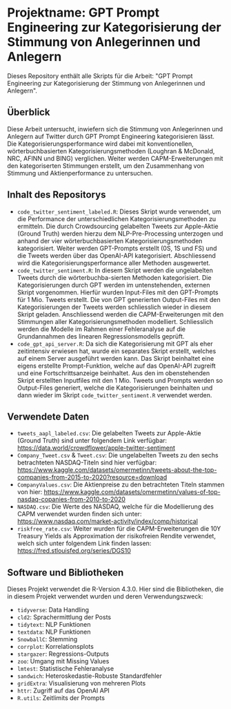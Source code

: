 # Projektname: GPT Prompt Engineering zur Kategorisierung der Stimmung von Anlegerinnen und Anlegern

Dieses Repository enthält alle Skripts für die Arbeit: "GPT Prompt Engineering zur Kategorisierung der Stimmung von Anlegerinnen und Anlegern". 

## Überblick

Diese Arbeit untersucht, inwiefern sich die Stimmung von Anlegerinnen und Anlegern auf Twitter durch GPT Prompt Engineering kategorisieren lässt. Die Kategorisierungsperformance wird dabei mit konventionellen, wörterbuchbasierten Kategorisierungsmethoden (Loughran & McDonald, NRC, AFINN und BING) verglichen. Weiter werden CAPM-Erweiterungen mit den kategoriserten Stimmungen erstellt, um den Zusammenhang von Stimmung und Aktienperformance zu untersuchen. 

## Inhalt des Repositorys

- `code_twitter_sentiment_labeled.R`: Dieses Skript wurde verwendet, um die Performance der unterschiedlichen Kategorisierungsmethoden zu ermitteln. Die durch Crowdsourcing gelabelten Tweets zur Apple-Aktie (Ground Truth) werden hierzu dem NLP-Pre-Processing unterzogen und anhand der vier wörterbuchbasierten Kategorisierungsmethoden kategorisiert. Weiter werden GPT-Prompts erstellt (0S, 1S und FS) und die Tweets werden über das OpenAI-API kategorisiert. Abschliessend wird die Kategorisierungsperformance aller Methoden ausgewertet.
- `code_twitter_sentiment.R`: In diesem Skript werden die ungelabelten Tweets durch die wörterbuchba-sierten Methoden kategorisiert. Die Kategorisierungen durch GPT werden im untenstehenden, externen Skript vorgenommen. Hierfür wurden Input-Files mit den GPT-Prompts für 1 Mio. Tweets erstellt. Die von GPT generierten Output-Files mit den Kategorisierungen der Tweets werden schliesslich wieder in diesem Skript geladen. Anschliessend werden die CAPM-Erweiterungen mit den Stimmungen aller Kategorisierungsmethoden modelliert. Schliesslich werden die Modelle im Rahmen einer Fehleranalyse auf die Grundannahmen des linearen Regressionsmodells geprüft.
- `code_gpt_api_server.R`: Da sich die Kategorisierung mit GPT als eher zeitintensiv erwiesen hat, wurde ein separates Skript erstellt, welches auf einem Server ausgeführt werden kann. Das Skript beinhaltet eine eigens erstellte Prompt-Funktion, welche auf das OpenAI-API zugreift und eine Fortschrittsanzeige beinhaltet. Aus den im obenstehenden Skript erstellten Inputfiles mit den 1 Mio. Tweets und Prompts werden so Output-Files generiert, welche die Kategorisierungen beinhalten und dann wieder im Skript `code_twitter_sentiment.R` verwendet werden.

## Verwendete Daten
- `tweets_aapl_labeled.csv`: Die gelabelten Tweets zur Apple-Aktie (Ground Truth) sind unter folgendem Link verfügbar: https://data.world/crowdflower/apple-twitter-sentiment
- `Company_Tweet.csv` & `Tweet.csv`: Die ungelabelten Tweets zu den sechs betrachteten NASDAQ-Titeln sind hier verfügbar: https://www.kaggle.com/datasets/omermetinn/tweets-about-the-top-companies-from-2015-to-2020?resource=download
- `CompanyValues.csv`: Die Aktienpreise zu den betrachteten Titeln stammen von hier: https://www.kaggle.com/datasets/omermetinn/values-of-top-nasdaq-copanies-from-2010-to-2020
- `NASDAQ.csv`: Die Werte des NASDAQ, welche für die Modellierung des CAPM verwendet wurden finden sich unter: https://www.nasdaq.com/market-activity/index/comp/historical
- `riskfree_rate.csv`: Weiter wurden für die CAPM-Erweiterungen die 10Y Treasury Yields als Approximation der risikofreien Rendite verwendet, welch sich unter folgendem Link finden lassen: https://fred.stlouisfed.org/series/DGS10

## Software und Bibliotheken

Dieses Projekt verwendet die R-Version 4.3.0. Hier sind die Bibliotheken, die in diesem Projekt verwendet wurden und deren Verwendungszweck:

- `tidyverse`: Data Handling
- `cld2`: Sprachermittlung der Posts
- `tidytext`: NLP Funktionen
- `textdata`: NLP Funktionen
- `SnowballC`: Stemming
- `corrplot`: Korrelationsplots
- `stargazer`: Regressions-Outputs
- `zoo`: Umgang mit Missing Values
- `lmtest`: Statistische Fehleranalyse
- `sandwich`: Heteroskedastie-Robuste Standardfehler
- `gridExtra`: Visualisierung von mehreren Plots
- `httr`: Zugriff auf das OpenAI API
- `R.utils`: Zeitlimits der Prompts
